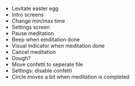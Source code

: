 - Levitate easter egg
- Intro screens
- Change min/max time
- Settings screen
- Pause meditation
- Beep when emditation done
- Visual indicator when meditation done
- Cancel meditation
- Dough?
- Move confetti to seperate file
- Settings: disable confetti
- Circle moves a bit when meditation is completed